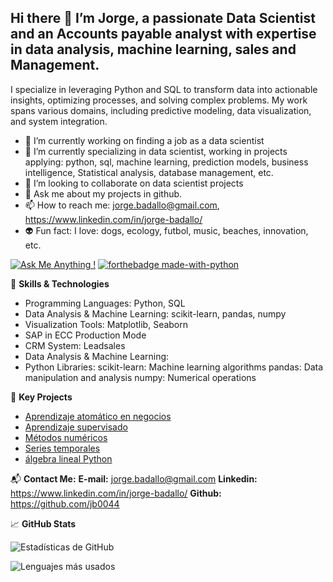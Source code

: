 ## Hi there 👋 I’m Jorge, a passionate Data Scientist and an Accounts payable analyst with expertise in data analysis, machine learning, sales and Management.

I specialize in leveraging Python and SQL to transform data into actionable insights, optimizing processes, and solving complex problems. My work spans various domains, including predictive modeling, data visualization, and system integration.


- 🔭 I’m currently working on finding a job as a data scientist
- 🌱 I’m currently specializing in data scientist, working in projects applying: python, sql, machine learning, prediction models, business intelligence, Statistical analysis, database management, etc.
- 👯 I’m looking to collaborate on data scientist projects
- 💬 Ask me about my projects in github.
- 📫 How to reach me: jorge.badallo@gmail.com, https://www.linkedin.com/in/jorge-badallo/
- :alien: Fun fact: I love: dogs, ecology, futbol, music, beaches, innovation, etc.

[![Ask Me Anything !](https://img.shields.io/badge/Ask%20me-anything-1abc9c.svg)](https://GitHub.com/Naereen/ama) [![forthebadge made-with-python](http://ForTheBadge.com/images/badges/made-with-python.svg)](https://www.python.org/) 

🔧  **Skills & Technologies**

- Programming Languages: Python, SQL
- Data Analysis & Machine Learning: scikit-learn, pandas, numpy
- Visualization Tools: Matplotlib, Seaborn
- SAP in ECC Production Mode
- CRM System: Leadsales
- Data Analysis & Machine Learning:
- Python Libraries:
        scikit-learn: Machine learning algorithms
        pandas: Data manipulation and analysis
        numpy: Numerical operations

🌟 **Key Projects**  

- [Aprendizaje atomático en negocios](https://github.com/jb0044/Aprendizaje-autom-tico-en-negocios)
- [Aprendizaje supervisado](https://github.com/jb0044/Aprendizaje-supervisado)
- [Métodos numéricos](https://github.com/jb0044/M-todos-num-ricos)
- [Series temporales](https://github.com/jb0044/Series-temporales)
- [álgebra lineal Python](https://github.com/jb0044/-lgebra-lineal)
  
📬 **Contact Me:**
**E-mail:** jorge.badallo@gmail.com
**Linkedin:** https://www.linkedin.com/in/jorge-badallo/
**Github:** https://github.com/jb0044

📈 **GitHub Stats**

![Estadísticas de GitHub](https://github-readme-stats.vercel.app/api?username=jb0044&show_icons=true&theme=radical)

![Lenguajes más usados](https://github-readme-stats.vercel.app/api/top-langs/?username=jb0044&layout=compact&theme=radical)










  












